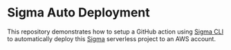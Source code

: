 # Sigma Auto Deployment

This repository demonstrates how to setup a GitHub action using [Sigma CLI](https://www.npmjs.com/package/slappforge-sigma-cli) to automatically deploy this [Sigma](https://sigma.slappforge.com) serverless project to an AWS account. 
